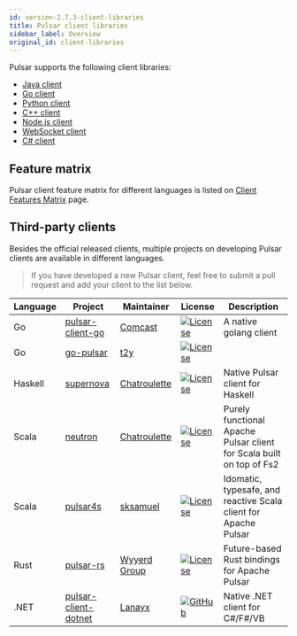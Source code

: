 ```yaml
---
id: version-2.7.3-client-libraries
title: Pulsar client libraries
sidebar_label: Overview
original_id: client-libraries
---
```


Pulsar supports the following client libraries:

- [Java client](client-libraries-java.md)
- [Go client](client-libraries-go.md)
- [Python client](client-libraries-python.md)
- [C++ client](client-libraries-cpp.md)
- [Node.js client](client-libraries-node.md)
- [WebSocket client](client-libraries-websocket.md)
- [C# client](client-libraries-dotnet.md)

## Feature matrix
Pulsar client feature matrix for different languages is listed on [Client Features Matrix](https://github.com/apache/pulsar/wiki/Client-Features-Matrix) page.

## Third-party clients

Besides the official released clients, multiple projects on developing Pulsar clients are available in different languages.

> If you have developed a new Pulsar client, feel free to submit a pull request and add your client to the list below.

| Language | Project | Maintainer | License | Description |
|----------|---------|------------|---------|-------------|
| Go | [pulsar-client-go](https://github.com/Comcast/pulsar-client-go) | [Comcast](https://github.com/Comcast) | [![License](https://img.shields.io/badge/License-Apache%202.0-blue.svg)](https://opensource.org/licenses/Apache-2.0) | A native golang client |
| Go | [go-pulsar](https://github.com/t2y/go-pulsar) | [t2y](https://github.com/t2y) | [![License](https://img.shields.io/badge/License-Apache%202.0-blue.svg)](https://opensource.org/licenses/Apache-2.0) | 
| Haskell | [supernova](https://github.com/cr-org/supernova) | [Chatroulette](https://github.com/cr-org) | [![License](https://img.shields.io/badge/License-Apache%202.0-blue.svg)](https://opensource.org/licenses/Apache-2.0) | Native Pulsar client for Haskell | 
| Scala | [neutron](https://github.com/cr-org/neutron) | [Chatroulette](https://github.com/cr-org) | [![License](https://img.shields.io/badge/License-Apache%202.0-blue.svg)](https://opensource.org/licenses/Apache-2.0) | Purely functional Apache Pulsar client for Scala built on top of Fs2 |
| Scala | [pulsar4s](https://github.com/sksamuel/pulsar4s) | [sksamuel](https://github.com/sksamuel) | [![License](https://img.shields.io/badge/License-Apache%202.0-blue.svg)](https://opensource.org/licenses/Apache-2.0) | Idomatic, typesafe, and reactive Scala client for Apache Pulsar |
| Rust | [pulsar-rs](https://github.com/wyyerd/pulsar-rs) | [Wyyerd Group](https://github.com/wyyerd) | [![License](https://img.shields.io/badge/License-Apache%202.0-blue.svg)](https://opensource.org/licenses/Apache-2.0) | Future-based Rust bindings for Apache Pulsar |
| .NET | [pulsar-client-dotnet](https://github.com/fsharplang-ru/pulsar-client-dotnet) | [Lanayx](https://github.com/Lanayx) | [![GitHub](https://img.shields.io/badge/license-MIT-green.svg)](https://opensource.org/licenses/MIT) | Native .NET client for C#/F#/VB |
